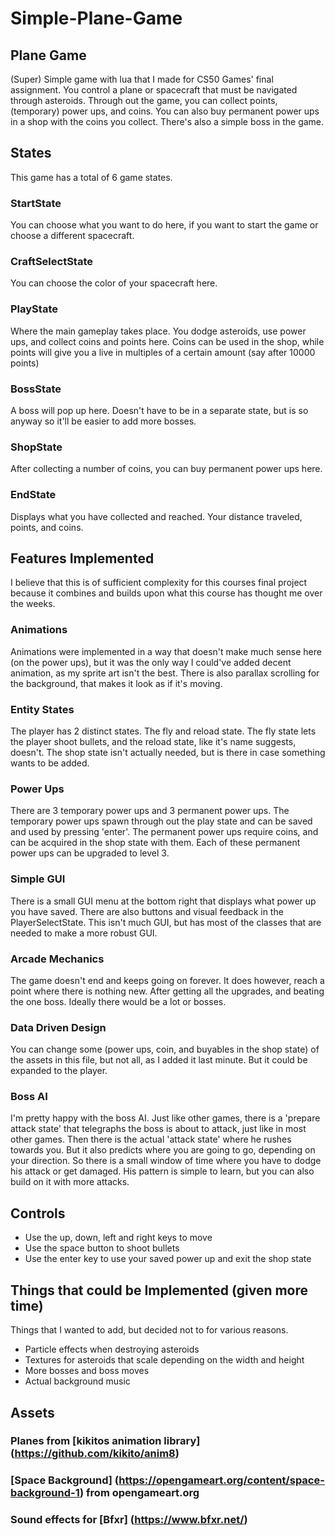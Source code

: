 # Simple-Plane-Game
## Plane Game
(Super) Simple game with lua that I made for CS50 Games' final assignment. You control a plane or spacecraft that must be navigated through asteroids. Through out the game, you can collect points, (temporary) power ups, and coins. You can also buy permanent power ups in a shop with the coins you collect. There's also a simple boss in the game.

## States
This game has a total of 6 game states.
### StartState
You can choose what you want to do here, if you want to start the game or choose a different spacecraft. 
### CraftSelectState
You can choose the color of your spacecraft here. 
### PlayState
Where the main gameplay takes place. You dodge asteroids, use power ups, and collect coins and points here. Coins can be used in the shop, while points will give you a live in multiples of a certain amount (say after 10000 points)
### BossState
A boss will pop up here. Doesn't have to be in a separate state, but is so anyway so it'll be easier to add more bosses.
### ShopState 
After collecting a number of coins, you can buy permanent power ups here.
### EndState
Displays what you have collected and reached. Your distance traveled, points, and coins.

## Features Implemented
I believe that this is of sufficient complexity for this courses final project because it combines and builds upon what this course has thought me over the weeks. 
### Animations
Animations were implemented in a way that doesn't make much sense here (on the power ups), but it was the only way I could've added decent animation, as my sprite art isn't the best. 
There is also parallax scrolling for the background, that makes it look as if it's moving.
### Entity States
The player has 2 distinct states. The fly and reload state. The fly state lets the player shoot bullets, and the reload state, like it's name suggests, doesn't. The shop state isn't actually needed, but is there in case something wants to be added.
### Power Ups
There are 3 temporary power ups and 3 permanent power ups. The temporary power ups spawn through out the play state and can be saved and used by pressing 'enter'. The permanent power ups require coins, and can be acquired in the shop state with them. Each of these permanent power ups can be upgraded to level 3.
### Simple GUI
There is a small GUI menu at the bottom right that displays what power up you have saved. There are also buttons and visual feedback in the PlayerSelectState. 
This isn't much GUI, but has most of the classes that are needed to make a more robust GUI.
### Arcade Mechanics
The game doesn't end and keeps going on forever. It does however, reach a point where there is nothing new. After getting all the upgrades, and beating the one boss. Ideally there would be a lot or bosses.
### Data Driven Design
You can change some (power ups, coin, and buyables in the shop state) of the assets in this file, but not all, as I added it last minute. But it could be expanded to the player.
### Boss AI
I'm pretty happy with the boss AI. Just like other games, there is a 'prepare attack state' that telegraphs the boss is about to attack, just like in most other games. Then there is the actual 'attack state' where he rushes towards you. But it also predicts where you are going to go, depending on your direction. So there is a small window of time where you have to dodge his attack or get damaged. His pattern is simple to learn, but you can also build on it with more attacks.


## Controls
* Use the up, down, left and right keys to move
* Use the space button to shoot bullets
* Use the enter key to use your saved power up and exit the shop state

## Things that could be Implemented (given more time)
Things that I wanted to add, but decided not to for various reasons.
* Particle effects when destroying asteroids
* Textures for asteroids that scale depending on the width and height
* More bosses and boss moves
* Actual background music

## Assets
### Planes from [kikitos animation library] (https://github.com/kikito/anim8)
### [Space Background] (https://opengameart.org/content/space-background-1) from opengameart.org
### Sound effects for [Bfxr] (https://www.bfxr.net/)




